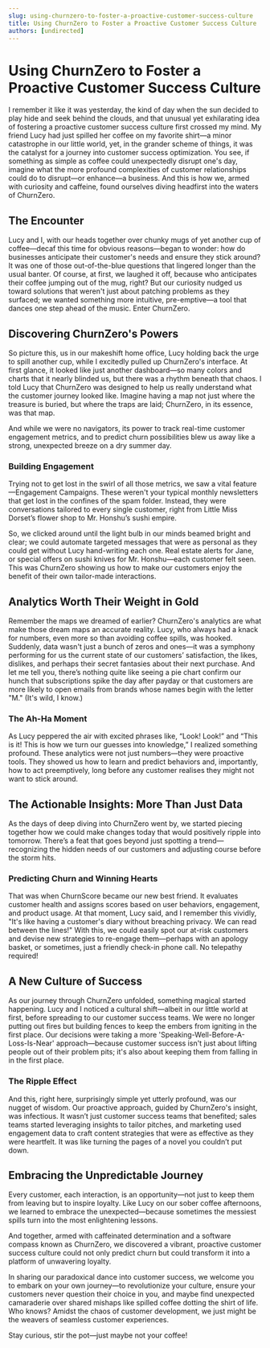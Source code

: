 ```yaml
---
slug: using-churnzero-to-foster-a-proactive-customer-success-culture
title: Using ChurnZero to Foster a Proactive Customer Success Culture
authors: [undirected]
---
```



# Using ChurnZero to Foster a Proactive Customer Success Culture

I remember it like it was yesterday, the kind of day when the sun decided to play hide and seek behind the clouds, and that unusual yet exhilarating idea of fostering a proactive customer success culture first crossed my mind. My friend Lucy had just spilled her coffee on my favorite shirt—a minor catastrophe in our little world, yet, in the grander scheme of things, it was the catalyst for a journey into customer success optimization. You see, if something as simple as coffee could unexpectedly disrupt one's day, imagine what the more profound complexities of customer relationships could do to disrupt—or enhance—a business. And this is how we, armed with curiosity and caffeine, found ourselves diving headfirst into the waters of ChurnZero.

## The Encounter

Lucy and I, with our heads together over chunky mugs of yet another cup of coffee—decaf this time for obvious reasons—began to wonder: how do businesses anticipate their customer's needs and ensure they stick around? It was one of those out-of-the-blue questions that lingered longer than the usual banter. Of course, at first, we laughed it off, because who anticipates their coffee jumping out of the mug, right? But our curiosity nudged us toward solutions that weren't just about patching problems as they surfaced; we wanted something more intuitive, pre-emptive—a tool that dances one step ahead of the music. Enter ChurnZero.

## Discovering ChurnZero's Powers

So picture this, us in our makeshift home office, Lucy holding back the urge to spill another cup, while I excitedly pulled up ChurnZero's interface. At first glance, it looked like just another dashboard—so many colors and charts that it nearly blinded us, but there was a rhythm beneath that chaos. I told Lucy that ChurnZero was designed to help us really understand what the customer journey looked like. Imagine having a map not just where the treasure is buried, but where the traps are laid; ChurnZero, in its essence, was that map.

And while we were no navigators, its power to track real-time customer engagement metrics, and to predict churn possibilities blew us away like a strong, unexpected breeze on a dry summer day.

### Building Engagement

Trying not to get lost in the swirl of all those metrics, we saw a vital feature—Engagement Campaigns. These weren't your typical monthly newsletters that get lost in the confines of the spam folder. Instead, they were conversations tailored to every single customer, right from Little Miss Dorset’s flower shop to Mr. Honshu’s sushi empire. 

So, we clicked around until the light bulb in our minds beamed bright and clear; we could automate targeted messages that were as personal as they could get without Lucy hand-writing each one. Real estate alerts for Jane, or special offers on sushi knives for Mr. Honshu—each customer felt seen. This was ChurnZero showing us how to make our customers enjoy the benefit of their own tailor-made interactions.

## Analytics Worth Their Weight in Gold

Remember the maps we dreamed of earlier? ChurnZero's analytics are what make those dream maps an accurate reality. Lucy, who always had a knack for numbers, even more so than avoiding coffee spills, was hooked. Suddenly, data wasn't just a bunch of zeros and ones—it was a symphony performing for us the current state of our customers’ satisfaction, the likes, dislikes, and perhaps their secret fantasies about their next purchase. And let me tell you, there’s nothing quite like seeing a pie chart confirm our hunch that subscriptions spike the day after payday or that customers are more likely to open emails from brands whose names begin with the letter "M." (It's wild, I know.)

### The Ah-Ha Moment

As Lucy peppered the air with excited phrases like, “Look! Look!” and “This is it! This is how we turn our guesses into knowledge,” I realized something profound. These analytics were not just numbers—they were proactive tools. They showed us how to learn and predict behaviors and, importantly, how to act preemptively, long before any customer realises they might not want to stick around.

## The Actionable Insights: More Than Just Data

As the days of deep diving into ChurnZero went by, we started piecing together how we could make changes today that would positively ripple into tomorrow. There’s a feat that goes beyond just spotting a trend—recognizing the hidden needs of our customers and adjusting course before the storm hits.

### Predicting Churn and Winning Hearts

That was when ChurnScore became our new best friend. It evaluates customer health and assigns scores based on user behaviors, engagement, and product usage. At that moment, Lucy said, and I remember this vividly, "It's like having a customer's diary without breaching privacy. We can read between the lines!" With this, we could easily spot our at-risk customers and devise new strategies to re-engage them—perhaps with an apology basket, or sometimes, just a friendly check-in phone call. No telepathy required!

## A New Culture of Success

As our journey through ChurnZero unfolded, something magical started happening. Lucy and I noticed a cultural shift—albeit in our little world at first, before spreading to our customer success teams. We were no longer putting out fires but building fences to keep the embers from igniting in the first place. Our decisions were taking a more 'Speaking-Well-Before-A-Loss-Is-Near' approach—because customer success isn't just about lifting people out of their problem pits; it's also about keeping them from falling in in the first place.

### The Ripple Effect

And this, right here, surprisingly simple yet utterly profound, was our nugget of wisdom. Our proactive approach, guided by ChurnZero's insight, was infectious. It wasn’t just customer success teams that benefited; sales teams started leveraging insights to tailor pitches, and marketing used engagement data to craft content strategies that were as effective as they were heartfelt. It was like turning the pages of a novel you couldn’t put down.

## Embracing the Unpredictable Journey

Every customer, each interaction, is an opportunity—not just to keep them from leaving but to inspire loyalty. Like Lucy on our sober coffee afternoons, we learned to embrace the unexpected—because sometimes the messiest spills turn into the most enlightening lessons.

And together, armed with caffeinated determination and a software compass known as ChurnZero, we discovered a vibrant, proactive customer success culture could not only predict churn but could transform it into a platform of unwavering loyalty.

In sharing our paradoxical dance into customer success, we welcome you to embark on your own journey—to revolutionize your culture, ensure your customers never question their choice in you, and maybe find unexpected camaraderie over shared mishaps like spilled coffee dotting the shirt of life. Who knows? Amidst the chaos of customer development, we just might be the weavers of seamless customer experiences.

Stay curious, stir the pot—just maybe not your coffee!